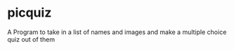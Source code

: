 # picquiz
A Program to take in a list of names and images and make a multiple choice quiz out of them
